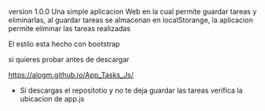 version 1.0.0
Una simple aplicacion Web en la cual permite guardar tareas y eliminarlas,
al guardar tareas se almacenan en localStorange, la aplicacion permite 
eliminar las tareas realizadas

El estilo esta hecho con bootstrap

si quieres probar antes de descargar 

https://alogm.github.io/App_Tasks_Js/

* Si descargas el repositotio y no te deja guardar las tareas
  verifica la ubicacion de app.js
